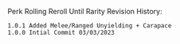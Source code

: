 Perk Rolling Reroll Until Rarity Revision History:
```
1.0.1 Added Melee/Ranged Unyielding + Carapace
1.0.0 Intial Commit 03/03/2023
```